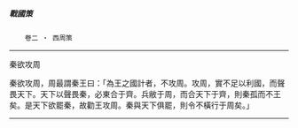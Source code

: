 

##### 戰國策
　　`卷二 ‧ 西周策`

* * *

秦欲攻周

秦欲攻周，周最謂秦王曰：「為王之國計者，不攻周。攻周，實不足以利國，而聲畏天下。天下以聲畏秦，必東合于齊。兵敝于周，而合天下于齊，則秦孤而不王矣。是天下欲罷秦，故勸王攻周。秦與天下俱罷，則令不橫行于周矣。」

* * *

